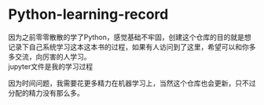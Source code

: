 # Python-learning-record
因为之前零零散散的学了Python，感觉基础不牢固，创建这个仓库的目的就是想记录下自己系统学习这本这本书的过程，如果有人访问到了这里，希望可以和你多多交流，向厉害的人学习。    
jupyter文件是我的学习过程

因为时间问题，我需要花更多精力在机器学习上，当然这个仓库也会更新，只不过分配的精力没有那么多。
